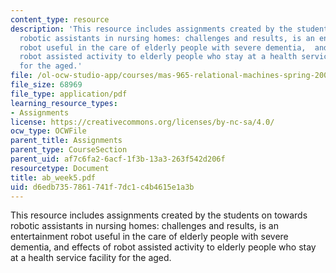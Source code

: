 ```yaml
---
content_type: resource
description: 'This resource includes assignments created by the students on towards
  robotic assistants in nursing homes: challenges and results, is an entertainment
  robot useful in the care of elderly people with severe dementia,  and  effects of
  robot assisted activity to elderly people who stay at a health service facility
  for the aged.'
file: /ol-ocw-studio-app/courses/mas-965-relational-machines-spring-2005/d6edb7357861741f7dc1c4b4615e1a3b_ab_week5.pdf
file_size: 68969
file_type: application/pdf
learning_resource_types:
- Assignments
license: https://creativecommons.org/licenses/by-nc-sa/4.0/
ocw_type: OCWFile
parent_title: Assignments
parent_type: CourseSection
parent_uid: af7c6fa2-6acf-1f3b-13a3-263f542d206f
resourcetype: Document
title: ab_week5.pdf
uid: d6edb735-7861-741f-7dc1-c4b4615e1a3b
---
```

This resource includes assignments created by the students on towards robotic assistants in nursing homes: challenges and results, is an entertainment robot useful in the care of elderly people with severe dementia,  and  effects of robot assisted activity to elderly people who stay at a health service facility for the aged.